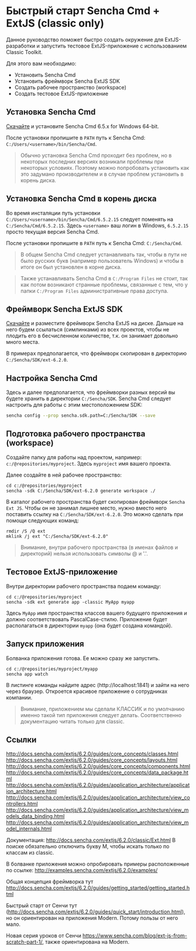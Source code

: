 
Быстрый старт Sencha Cmd + ExtJS (classic only)
============================================

Данное руководство поможет быстро создать окружение для ExtJS-разработки и запустить тестовое ExtJS-приложение
с использованием Classic Toolkit.

Для этого вам необходимо:
- Установить Sencha Cmd
- Установить фреймворк Sencha ExtJS SDK
- Создать рабочее пространство (workspace)
- Создать тестовое ExtJS-приложение

Установка Sencha Cmd
--------------------

[Скачайте](https://www.sencha.com/products/extjs/cmd-download/) и установите Sencha Cmd 6.5.x for Windows 64-bit.

После установки пропишите в `PATH` путь к Sencha Cmd: `C:/Users/<username>/bin/Sencha/Cmd`.

> Обычно установка Sencha Cmd проходит без проблем, но в некоторых последних версиях возникали проблемы при некоторых условиях.
> Поэтому можно попробовать установить как это задумано производителем и в случае проблем установить в корень диска.

Установка Sencha Cmd в корень диска
------------------------------------

Во время инсталяции путь установки `C:/Users/<username>/bin/Sencha/Cmd/6.5.2.15` 
следует поменять на `C:/Sencha/Cmd/6.5.2.15`. Здесь `<username>` ваш логин в Windows, `6.5.2.15` просто текущая 
версия Sencha Cmd. 

После установки пропишите в `PATH` путь к Sencha Cmd: `C:/Sencha/Cmd`.

> В общем Sencha Cmd следует устанавливать так, чтобы в пути не было русских букв (например 
> пользователь Windows) и чтобы в итоге он был установлен в корне диска.

> Также устанавливать Sencha Cmd в `C:/Program Files` не стоит, так как потом возникают странные проблемы, 
> связанные с тем, что у папки `C:/Program Files` административные права доступа.

Фреймворк Sencha ExtJS SDK
---------------------

[Скачайте](https://github.com/khusamov/sencha-extjs/releases/tag/6.2.0)
и разместите фреймворк Sencha ExtJS на диске. 
Дальше на него будем ссылаться (симлинками) из всех проектов,
чтобы не плодить его в бесчисленном количестве, т.к. он занимает довольно много места.

В примерах предполагается, что фреймворк скопирован в директорию `C:/Sencha/SDK/ext-6.2.0`.

Настройка Sencha Cmd
--------------------

Здесь и далее предполагается, что фреймворки разных версий вы будете хранить в директории `C:/Sencha/SDK`.
Sencha Cmd следует настроить для работы с этим местоположением SDK:

```bash
sencha config --prop sencha.sdk.path=C:/Sencha/SDK --save
```

Подготовка рабочего пространства (workspace)
----------------------------------------------

Создайте папку для работы над проектом, например:
`c:/@repositories/myproject`. Здесь `myproject` имя вашего проекта.

Далее создайте в ней рабочее пространство:

```
cd c:/@repositories/myproject
sencha -sdk C:/Sencha/SDK/ext-6.2.0 generate workspace ./
```

В каталог рабочего пространства будет скопирован фреймворк `Sencha Ext JS`. 
Чтобы он не занимал лишнее место, нужно вместо него поставить ссылку на `C:/Sencha/SDK/ext-6.2.0`.
Это можно сделать при помощи следующих команд:

```
rmdir /S /Q ext
mklink /j ext "C:/Sencha/SDK/ext-6.2.0"
```

> Внимание, внутри рабочего пространства (в именах файлов и директорий) нельзя использовать символы @ и '.'.

Тестовое ExtJS-приложение
--------------------------------------

Внутри директории рабочего пространства подаем команду:

```
cd c:/@repositories/myproject
sencha -sdk ext generate app -classic MyApp myapp
```

Здесь `MyApp` имя пространства классов вашего будущего приложения и должно соответствовать PascalCase-стилю. 
Приложение будет располагаться в директории `myapp` (она будет создана командой).

Запуск приложения
-----------------

Болванка приложения готова. Ее можно сразу же запустить.

```
cd c:/@repositories/myproject/myapp
sencha app watch
```

В листинге команды найдите адрес (http://localhost:1841) и зайти на него через браузер. 
Откроется красивое приложение о сотрудниках компании.

> Внимание, приложением мы сделали КЛАССИК и по умолчанию именно такой тип приложения следует делать.
> Соответственно документацию читать только для classic.

Ссылки
------

http://docs.sencha.com/extjs/6.2.0/guides/core_concepts/classes.html  
http://docs.sencha.com/extjs/6.2.0/guides/core_concepts/layouts.html  
http://docs.sencha.com/extjs/6.2.0/guides/core_concepts/components.html  
http://docs.sencha.com/extjs/6.2.0/guides/core_concepts/data_package.html  
http://docs.sencha.com/extjs/6.2.0/guides/application_architecture/application_architecture.html  
http://docs.sencha.com/extjs/6.2.0/guides/application_architecture/view_controllers.html  
http://docs.sencha.com/extjs/6.2.0/guides/application_architecture/view_models_data_binding.html  
http://docs.sencha.com/extjs/6.2.0/guides/application_architecture/view_model_internals.html  

Документация: http://docs.sencha.com/extjs/6.2.0/classic/Ext.html
В поиске обязательно отключить букву M, чтобы искать только по классам из classic.

В болванке приложения можно опробировать примеры расположенные по ссылке:
http://examples.sencha.com/extjs/6.2.0/examples/

Общая концепция фреймворка тут http://docs.sencha.com/extjs/6.2.0/guides/getting_started/getting_started.html

Быстрый старт от Сенчи тут (http://docs.sencha.com/extjs/6.2.0/guides/quick_start/introduction.html), но он ориентирован на приложения Modern. Потому пользы от него мало.

Новая серия уроков от Сенчи https://www.sencha.com/blog/ext-js-from-scratch-part-1/, также ориентирована на Modern.
